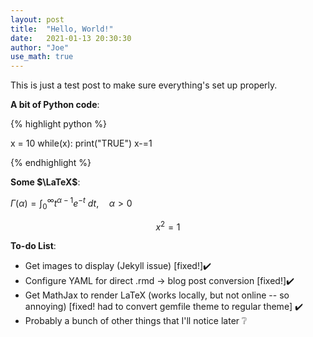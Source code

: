 ```yaml
---
layout: post
title:  "Hello, World!"
date:   2021-01-13 20:30:30
author: "Joe"
use_math: true
---
```


This is just a test post to make sure everything's set up properly.

**A bit of Python code**:

{% highlight python %}

x = 10
while(x):
    print("TRUE")
    x-=1

{% endhighlight %}

**Some $\LaTeX$**:

$\Gamma(\alpha) = \int_0^\infty t^{\alpha-1}e^{-t} \ dt, \quad \alpha > 0$

$$x^2=1$$

**To-do List**:

- Get images to display (Jekyll issue) [fixed!]✔️
- Configure YAML for direct .rmd -> blog post conversion [fixed!]✔️
- Get MathJax to render LaTeX (works locally, but not online -- so annoying) [fixed! had to convert gemfile theme to regular theme] ✔️
- Probably a bunch of other things that I'll notice later ❔
